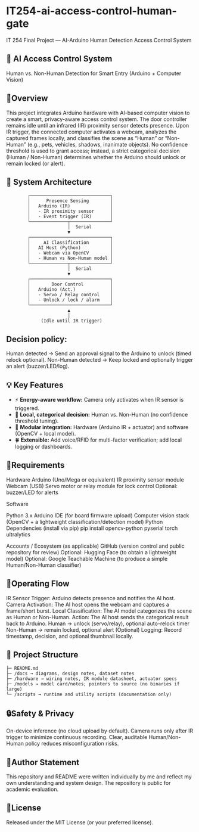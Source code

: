 # IT254-ai-access-control-human-gate
IT 254 Final Project — AI-Arduino Human Detection Access Control System

## 🔐 AI Access Control System
Human vs. Non-Human Detection for Smart Entry (Arduino + Computer Vision)

## 📘Overview
This project integrates Arduino hardware with AI-based computer vision to create a smart, privacy-aware access control system. The door controller remains idle until an infrared (IR) proximity sensor detects presence. Upon IR trigger, the connected computer activates a webcam, analyzes the captured frames locally, and classifies the scene as “Human” or “Non-Human” (e.g., pets, vehicles, shadows, inanimate objects).
No confidence threshold is used to grant access; instead, a strict categorical decision (Human / Non-Human) determines whether the Arduino should unlock or remain locked (or alert).

## 🧩 System Architecture
            ┌──────────────────────────────┐
            │      Presence Sensing        │
            │   Arduino (IR)               │
            │   - IR proximity sensor      │
            │   - Event trigger (IR)       │
            └──────────────┬───────────────┘
                           │  Serial
                           ▼
            ┌──────────────────────────────┐
            │     AI Classification        │
            │   AI Host (Python)           │
            │   - Webcam via OpenCV        │
            │   - Human vs Non-Human model │
            └──────────────┬───────────────┘
                           │  Serial
                           ▼
            ┌──────────────────────────────┐
            │        Door Control          │
            │   Arduino (Act.)             │
            │   - Servo / Relay control    │
            │   - Unlock / lock / alarm    │
            └──────────────────────────────┘
                           ▲
                           │
                 (Idle until IR trigger)


## Decision policy:

Human detected → Send an approval signal to the Arduino to unlock (timed relock optional).
Non-Human detected → Keep locked and optionally trigger an alert (buzzer/LED/log).

## 💡 Key Features  

- ⚡ **Energy-aware workflow:** Camera only activates when IR sensor is triggered.  
- 🧠 **Local, categorical decision:** Human vs. Non-Human (no confidence threshold tuning).  
- 🧩 **Modular integration:** Hardware (Arduino IR + actuator) and software (OpenCV + local model).  
- 🍀 **Extensible:** Add voice/RFID for multi-factor verification; add local logging or dashboards.  


## 🧰Requirements

Hardware
Arduino (Uno/Mega or equivalent)
IR proximity sensor module
Webcam (USB)
Servo motor or relay module for lock control
Optional: buzzer/LED for alerts

Software

Python 3.x
Arduino IDE (for board firmware upload)
Computer vision stack (OpenCV + a lightweight classification/detection model)
Python Dependencies (install via pip)
pip install opencv-python pyserial torch ultralytics

Accounts / Ecosystem (as applicable)
GitHub (version control and public repository for review)
Optional: Hugging Face (to obtain a lightweight model)
Optional: Google Teachable Machine (to produce a simple Human/Non-Human classifier)

## 🔄Operating Flow

IR Sensor Trigger: Arduino detects presence and notifies the AI host.
Camera Activation: The AI host opens the webcam and captures a frame/short burst.
Local Classification: The AI model categorizes the scene as Human or Non-Human.
Action: The AI host sends the categorical result back to Arduino.
Human → unlock (servo/relay), optional auto-relock timer
Non-Human → remain locked, optional alert
(Optional) Logging: Record timestamp, decision, and optional thumbnail locally.

## 📂 Project Structure  

```/ (repo root)
├─ README.md
├─ /docs → diagrams, design notes, dataset notes
├─ /hardware → wiring notes, IR module datasheet, actuator specs
├─ /models → model card/notes; pointers to source (no binaries if large)
└─ /scripts → runtime and utility scripts (documentation only)
```

## 🔒Safety & Privacy

On-device inference (no cloud upload by default).
Camera runs only after IR trigger to minimize continuous recording.
Clear, auditable Human/Non-Human policy reduces misconfiguration risks.

## 👤Author Statement
This repository and README were written individually by me and reflect my own understanding and system design. The repository is public for academic evaluation.

## 📜License
Released under the MIT License (or your preferred license).
